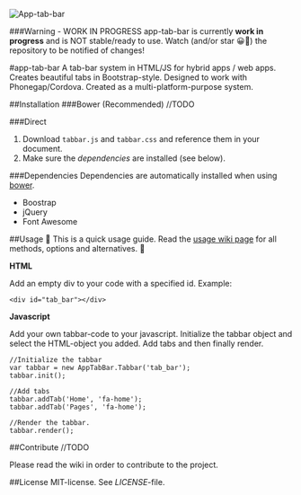 ![App-tab-bar](https://i.imgur.com/CLUH1Ws.png)

###Warning - WORK IN PROGRESS
app-tab-bar is currently **work in progress** and is NOT stable/ready to use. Watch (and/or star 😀🌟) the repository to be notified of changes!

#app-tab-bar
A tab-bar system in HTML/JS for hybrid apps / web apps. Creates beautiful tabs in Bootstrap-style. Designed to work with Phonegap/Cordova. Created as a multi-platform-purpose system. 

##Installation 
###Bower (Recommended)
//TODO

###Direct
1. Download `tabbar.js` and `tabbar.css` and reference them in your document.
2. Make sure the *dependencies* are installed (see below).

###Dependencies
Dependencies are automatically installed when using [bower](https://bower.io/). 

* Boostrap
* jQuery
* Font Awesome

##Usage
🌴 This is a quick usage guide. Read the [usage wiki page](https://github.com/ErlendEllingsen/app-tab-bar/wiki/Usage) for all methods, options and alternatives. 🌴

**HTML**

Add an empty div to your code with a specified id. Example:

```
<div id="tab_bar"></div>
```

**Javascript**

Add your own tabbar-code to your javascript. Initialize the tabbar object and select the HTML-object you added. Add tabs and then finally render.

```
//Initialize the tabbar
var tabbar = new AppTabBar.Tabbar('tab_bar');
tabbar.init();

//Add tabs
tabbar.addTab('Home', 'fa-home');
tabbar.addTab('Pages', 'fa-home');
	
//Render the tabbar.
tabbar.render();
```



##Contribute
//TODO

Please read the wiki in order to contribute to the project.

##License 
MIT-license. See *LICENSE*-file.